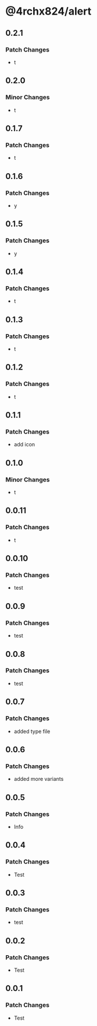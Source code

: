 # @4rchx824/alert

## 0.2.1

### Patch Changes

- t

## 0.2.0

### Minor Changes

- t

## 0.1.7

### Patch Changes

- t

## 0.1.6

### Patch Changes

- y

## 0.1.5

### Patch Changes

- y

## 0.1.4

### Patch Changes

- t

## 0.1.3

### Patch Changes

- t

## 0.1.2

### Patch Changes

- t

## 0.1.1

### Patch Changes

- add icon

## 0.1.0

### Minor Changes

- t

## 0.0.11

### Patch Changes

- t

## 0.0.10

### Patch Changes

- test

## 0.0.9

### Patch Changes

- test

## 0.0.8

### Patch Changes

- test

## 0.0.7

### Patch Changes

- added type file

## 0.0.6

### Patch Changes

- added more variants

## 0.0.5

### Patch Changes

- Info

## 0.0.4

### Patch Changes

- Test

## 0.0.3

### Patch Changes

- test

## 0.0.2

### Patch Changes

- Test

## 0.0.1

### Patch Changes

- Test
